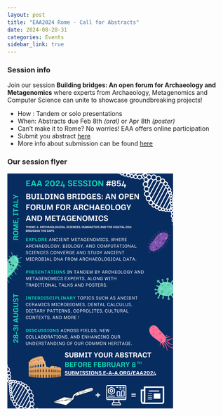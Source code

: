 ```yaml
---
layout: post
title: "EAA2024 Rome - Call for Abstracts"
date: 2024-08-28-31
categories: Events
sidebar_link: true
---
```


### Session info
Join our session **Building bridges: An open forum for Archaeology and Metagenomics** where experts from Archaeology, Metagenomics and Computer Science can unite to showcase groundbreaking projects!

* How : Tandem or solo presentations
* When: Abstracts due Feb 8th *(oral)* or Apr 8th *(poster)*
* Can’t make it to Rome? No worries! EAA offers online participation
* Submit you abstract [here](https://submissions.e-a-a.org/eaa2024/)
* More info about submission can be found [here](https://www.e-a-a.org/EAA2024)

### Our session flyer

<img src="/assets/media/eaa_sessions_854_metagenomics.png" class="left" width="75%" >

